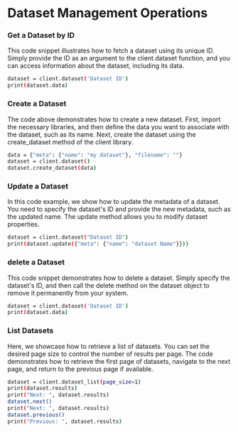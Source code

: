 # Dataset Management Operations

### Get a Dataset by ID
This code snippet illustrates how to fetch a dataset using its unique ID. Simply provide the ID as an argument to the client.dataset function, and you can access information about the dataset, including its data.

```sh
dataset = client.dataset('Dataset ID')
print(dataset.data)
```

### Create a Dataset
The code above demonstrates how to create a new dataset. First, import the necessary libraries, and then define the data you want to associate with the dataset, such as its name. Next, create the dataset using the create_dataset method of the client library.
```sh
data = {"meta": {"name": "my dataset"}, "filename": ""}
dataset = client.dataset()
dataset.create_dataset(data)
```

### Update a Dataset
In this code example, we show how to update the metadata of a dataset. You need to specify the dataset's ID and provide the new metadata, such as the updated name. The update method allows you to modify dataset properties.
```sh
dataset = client.dataset("Dataset ID")
print(dataset.update({"meta": {"name": "dataset Name"}}))
```

### delete a Dataset
This code snippet demonstrates how to delete a dataset. Simply specify the dataset's ID, and then call the delete method on the dataset object to remove it permanently from your system.
```sh
dataset = client.dataset('Dataset ID')
print(dataset.data)
```

### List Datasets
Here, we showcase how to retrieve a list of datasets. You can set the desired page size to control the number of results per page. The code demonstrates how to retrieve the first page of datasets, navigate to the next page, and return to the previous page if available.

```sh
dataset = client.dataset_list(page_size=1)
print(dataset.results)
print("Next: ", dataset.results)
dataset.next()
print("Next: ", dataset.results)
dataset.previous()
print("Previous: ", dataset.results)
```